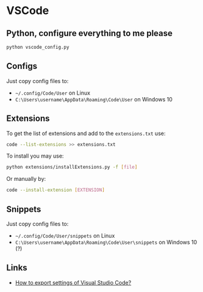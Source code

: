 # VSCode 
## Python, configure everything to me please
```bash
python vscode_config.py
```

## Configs
Just copy config files to:
* `~/.config/Code/User` on Linux
* `C:\Users\username\AppData\Roaming\Code\User` on Windows 10

## Extensions

To get the list of extensions and add to the `extensions.txt` use:

```bash
code --list-extensions >> extensions.txt
```

To install you may use:

```bash
python extensions/installExtensions.py -f [file]
```

Or manually by:

```bash
code --install-extension [EXTENSION]
```

## Snippets
Just copy config files to:
* `~/.config/Code/User/snippets` on Linux
* `C:\Users\username\AppData\Roaming\Code\User\snippets` on Windows 10 (?)


## Links
* [How to export settings of Visual Studio Code?](https://stackoverflow.com/questions/35368889/how-to-export-settings-of-visual-studio-code)